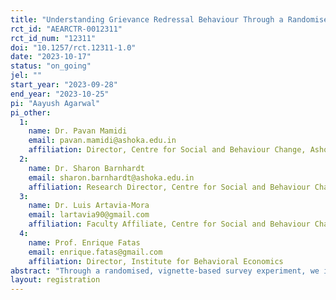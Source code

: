 ```yaml
---
title: "Understanding Grievance Redressal Behaviour Through a Randomised, Vignette-Based Survey Experiment"
rct_id: "AEARCTR-0012311"
rct_id_num: "12311"
doi: "10.1257/rct.12311-1.0"
date: "2023-10-17"
status: "on_going"
jel: ""
start_year: "2023-09-28"
end_year: "2023-10-25"
pi: "Aayush Agarwal"
pi_other:
  1:
    name: Dr. Pavan Mamidi
    email: pavan.mamidi@ashoka.edu.in
    affiliation: Director, Centre for Social and Behaviour Change, Ashoka University
  2:
    name: Dr. Sharon Barnhardt
    email: sharon.barnhardt@ashoka.edu.in
    affiliation: Research Director, Centre for Social and Behaviour Change, Ashoka University
  3:
    name: Dr. Luis Artavia-Mora
    email: lartavia90@gmail.com
    affiliation: Faculty Affiliate, Centre for Social and Behaviour Change, Ashoka University
  4:
    name: Prof. Enrique Fatas
    email: enrique.fatas@gmail.com
    affiliation: Director, Institute for Behavioral Economics
abstract: "Through a randomised, vignette-based survey experiment, we intend to establish a causal link between a belief in karma and gendered differences in the likelihood of seeking redressal for an individual’s digital financial services (DFS)-related issues. As a secondary goal, we also investigate a causal link between the prevalence of discriminatory gender norms (normative and empirical expectations of raising complaints and redressal supply-side gender discrimination) and the likelihood of seeking redressal through formal mechanisms. Vignette group 1 is a 2x2 design vignette that varies the gender of the protagonist and their belief in karma. All survey respondents are randomly assigned to one of the four vignettes. After being exposed to their respective vignette, respondents are asked to answer a common set of outcome measures regarding their perceptions of the protagonist’s likelihood of seeking redressal through formal and informal complaint mechanisms, preferred mode of informal redressal, and supply-side discrimination. We hypothesise that after observing the treatment vignettes in vignette group 1 wherein the community believes in karma,  respondents would rate the respondent the protagonist as less likely to seek redressal for their problem, as compared to those vignettes which do not mention that the community believes in karma."
layout: registration
---
```


